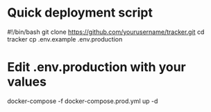 # Quick deployment script
#!/bin/bash
git clone https://github.com/yourusername/tracker.git
cd tracker
cp .env.example .env.production
# Edit .env.production with your values
docker-compose -f docker-compose.prod.yml up -d